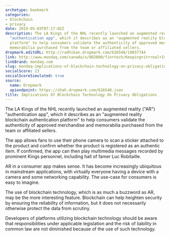 ```yaml
---
archetype: bookmark
categories:
- blockchain
- privacy
date: 2019-05-03T07:17:02Z
description: The LA Kings of the NHL recently launched an augmented reality ("AR")
  "authentication app", which it describes as an "augmented reality blockchain authentication
  platform" to help consumers validate the authenticity of approved merchandise and
  memorabilia purchased from the team or affiliated sellers.
dropmark.editURL: http://radhikan.dropmark.com/616548/19037744
link: http://www.mondaq.com/canada/x/802000/fin+tech/Keeping+it+real+Implications+of+blockchain+technology+on+privacy+obligations
linkBrand: mondaq.com
slug: mondaq-implications-of-blockchain-technology-on-privacy-obligations
socialScore: 23
socialScoreSimulated: true
source:
  name: Dropmark
  apiendpoint: https://shah.dropmark.com/616548.json
title: Implications Of Blockchain Technology On Privacy Obligations
---
```

The LA Kings of the NHL recently launched an augmented reality ("AR") "authentication app", which it describes as an "augmented reality blockchain authentication platform" to help consumers validate the authenticity of approved merchandise and memorabilia purchased from the team or affiliated sellers.

The app allows fans to use their phone camera to scan a sticker attached to the product and confirm whether the product is registered as an authentic item. If confirmed, the app can then play multimedia messages recorded by prominent Kings personnel, including hall of famer Luc Robitaille.

AR in a consumer app makes sense. It has become increasingly ubiquitous in mainstream applications, with virtually everyone having a device with a camera and some networking capability. The use-case for consumers is easy to imagine.

The use of blockchain technology, which is as much a buzzword as AR, may be the more interesting feature. Blockchain can help heighten security by ensuring the reliability of information, but it does not necessarily otherwise protect the data from scrutiny.

Developers of platforms utilizing blockchain technology should be aware that responsibilities under applicable legislation and the risk of liability in common law are not diminished because of the use of such technology.

